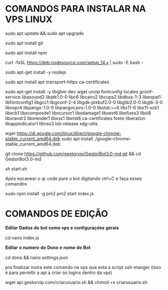 # COMANDOS PARA INSTALAR NA VPS LINUX

sudo apt update && sudo apt upgrade

sudo apt install git

sudo apt install npm

curl -fsSL https://deb.nodesource.com/setup_14.x | sudo -E bash -

sudo apt-get install -y nodejs

sudo apt install apt-transport-https ca-certificates 

sudo apt-get install -y libgbm-dev wget unzip fontconfig locales gconf-service libasound2 libatk1.0-0 libc6 libcairo2 libcups2 libdbus-1-3 libexpat1 libfontconfig1 libgcc1 libgconf-2-4 libgdk-pixbuf2.0-0 libglib2.0-0 libgtk-3-0 libnspr4 libpango-1.0-0 libpangocairo-1.0-0 libstdc++6 libx11-6 libx11-xcb1 libxcb1 libxcomposite1 libxcursor1 libxdamage1 libxext6 libxfixes3 libxi6 libxrandr2 libxrender1 libxss1 libxtst6 ca-certificates fonts-liberation libappindicator1 libnss3 lsb-release xdg-utils

wget https://dl.google.com/linux/direct/google-chrome-stable_current_amd64.deb
sudo apt install ./google-chrome-stable_current_amd64.deb

git clone https://github.com/gestorvip/GestorBot3.0-md.git && cd GestorBot3.0-md

sh start.sh


Após escanear o qr code pare o bot digitando ctrl+C e faça esses comandos 

sudo npm install -g pm2
pm2 start index.js

# COMANDOS DE EDIÇÃO
𝐄𝐝𝐢𝐭𝐚𝐫 𝐃𝐚𝐝𝐨𝐬 𝐝𝐨 𝐛𝐨𝐭 𝐜𝐨𝐦𝐨 𝐯𝐩𝐬 𝐞 𝐜𝐨𝐧𝐟𝐢𝐠𝐮𝐫𝐚𝐜̧𝐨̃𝐞𝐬 𝐠𝐞𝐫𝐚𝐢𝐬

cd nano index.js

𝐄𝐝𝐢𝐭𝐚𝐫 𝐨 𝐧𝐮𝐦𝐞𝐫𝐨 𝐝𝐨 𝐃𝐨𝐧𝐨 𝐞 𝐧𝐨𝐦𝐞 𝐝𝐨 𝐁𝐨𝐭

cd dono && nano settings.json



pra finalizar insira este comando na vps que esta a script ssh-manger (isso é para permitir a api a criar os logins dentro da vps)

wget api.gestorvip.com/criarusuario.sh && chmod +x criarusuario.sh


